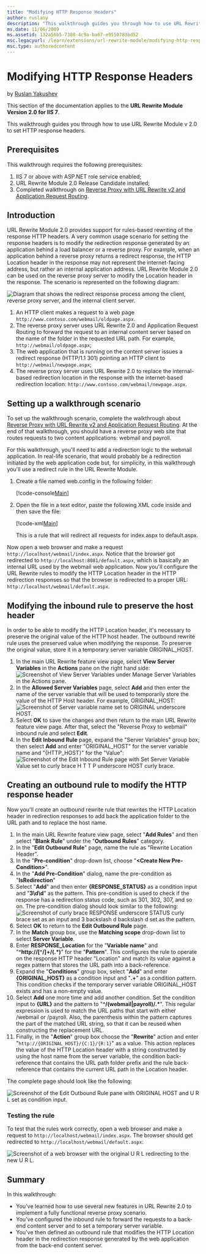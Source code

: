 ```yaml
---
title: "Modifying HTTP Response Headers"
author: ruslany
description: "This walkthrough guides you through how to use URL Rewrite Module Version 2.0 for IIS 7."
ms.date: 11/06/2009
ms.assetid: 132a56b5-7308-4c9a-ba67-e9550783bd52
msc.legacyurl: /learn/extensions/url-rewrite-module/modifying-http-response-headers
msc.type: authoredcontent
---
```

# Modifying HTTP Response Headers

by [Ruslan Yakushev](https://github.com/ruslany)

This section of the documentation applies to the **URL Rewrite Module Version 2.0 for IIS 7**.

This walkthrough guides you through how to use URL Rewrite Module v 2.0 to set HTTP response headers.

## Prerequisites

This walkthrough requires the following prerequisites:

1. IIS 7 or above with ASP.NET role service enabled;
2. URL Rewrite Module 2.0 Release Candidate installed;
3. Completed walkthrough on [Reverse Proxy with URL Rewrite v2 and Application Request Routing](reverse-proxy-with-url-rewrite-v2-and-application-request-routing.md).

## Introduction

URL Rewrite Module 2.0 provides support for rules-based rewriting of the response HTTP headers. A very common usage scenario for setting the response headers is to modify the redirection response generated by an application behind a load balancer or a reverse proxy. For example, when an application behind a reverse proxy returns a redirect response, the HTTP Location header in the response may not represent the internet-facing address, but rather an internal application address. URL Rewrite Module 2.0 can be used on the reverse proxy server to modify the Location header in the response. The scenario is represented on the following diagram:

![Diagram that shows the redirect response process among the client, reverse proxy server, and the internal client server.](modifying-http-response-headers/_static/image1.png)

1. An HTTP client makes a request to a web page `http://www.contoso.com/webmail/oldpage.aspx`.
2. The reverse proxy server uses URL Rewrite 2.0 and Application Request Routing to forward the request to an internal content server based on the name of the folder in the requested URL path. For example, `http://webmail/oldpage.aspx`;
3. The web application that is running on the content server issues a redirect response (HTTP/1.1 301) pointing an HTTP client to `http://webmail/newpage.aspx`;
4. The reverse proxy server uses URL Rewrite 2.0 to replace the internal-based redirection location in the response with the internet-based redirection location: `http://www.contoso.com/webmail/newpage.aspx`.

## Setting up a walkthrough scenario

To set up the walkthrough scenario, complete the walkthrough about [Reverse Proxy with URL Rewrite v2 and Application Request Routing](reverse-proxy-with-url-rewrite-v2-and-application-request-routing.md). At the end of that walkthrough, you should have a reverse proxy web site that routes requests to two content applications: webmail and payroll.

For this walkthrough, you'll need to add a redirection logic to the webmail application. In real-life scenario, that would probably be a redirection initiated by the web application code but, for simplicity, in this walkthrough you'll use a redirect rule in the URL Rewrite Module.

1. Create a file named web.config in the following folder:  

    [!code-console[Main](modifying-http-response-headers/samples/sample1.cmd)]
2. Open the file in a text editor, paste the following XML code inside and then save the file:  

    [!code-xml[Main](modifying-http-response-headers/samples/sample2.xml)]

   This is a rule that will redirect all requests for index.aspx to default.aspx.

Now open a web browser and make a request `http://localhost/webmail/index.aspx`. Notice that the browser got redirected to `http://localhost:8081/default.aspx`, which is basically an internal URL used by the webmail web application. Now you'll configure the URL Rewrite rules to modify the HTTP Location header in the HTTP redirection responses so that the browser is redirected to a proper URL: `http://localhost/webmail/default.aspx`.

## Modifying the inbound rule to preserve the host header

In order to be able to modify the HTTP Location header, it's necessary to preserve the original value of the HTTP host header. The outbound rewrite rule uses the preserved value when modifying the response. To preserve the original value, store it in a temporary server variable ORIGINAL\_HOST.

1. In the main URL Rewrite feature view page, select **View Server Variables** in the **Actions** pane on the right hand side:  
    ![Screenshot of View Server Variables under Manage Server Variables in the Actions pane.](modifying-http-response-headers/_static/image3.png)
2. In the **Allowed Server Variables** page, select **Add** and then enter the name of the server variable that will be used to temporarily store the value of the HTTP Host header. For example, ORIGINAL\_HOST:  
     ![Screenshot of Server variable name set to ORIGINAL underscore HOST.](modifying-http-response-headers/_static/image5.png)
3. Select **OK** to save the changes and then return to the main URL Rewrite feature view page. After that, select the "Reverse Proxy to webmail" inbound rule and select **Edit**.
4. In the **Edit Inbound Rule** page, expand the "Server Variables" group box; then select **Add** and enter "ORIGINAL\_HOST" for the server variable name and "{HTTP\_HOST}" for the "Value":  
     ![Screenshot of the Edit Inbound Rule page with Set Server Variable Value set to curly brace H T T P underscore HOST curly brace.](modifying-http-response-headers/_static/image7.png)

## Creating an outbound rule to modify the HTTP response header

Now you'll create an outbound rewrite rule that rewrites the HTTP Location header in redirection responses to add back the application folder to the URL path and to replace the host name.

1. In the main URL Rewrite feature view page, select "**Add Rules**" and then select "**Blank Rule**" under the "**Outbound Rules**" category.
2. In the "**Edit Outbound Rule**" page, name the rule as "Rewrite Location Header".
3. In the "**Pre-condition**" drop-down list, choose "**&lt;Create New Pre-Condition&gt;**".
4. In the "**Add Pre-Condition**" dialog, name the pre-condition as "**IsRedirection**"
5. Select "**Add**" and then enter **{RESPONSE\_STATUS}** as a condition input and "**3\d\d**" as the pattern. This pre-condition is used to check if the response has a redirection status code, such as 301, 302, 307, and so on. The pre-condition dialog should look similar to the following:  
    ![Screenshot of curly brace RESPONSE underscore STATUS curly brace set as an input and 3 backslash d backslash d set as the pattern.](modifying-http-response-headers/_static/image9.png)
6. Select **OK** to return to the **Edit Outbound Rule** page.
7. In the **Match** group box, use the **Matching scope** drop-down list to select **Server Variable**.
8. Enter **RESPONSE\_Location** for the "**Variable name**" and "__^http://[^/]+/(.\*)__" for the "**Pattern**". This configures the rule to operate on the response HTTP header "Location" and match its value against a regex pattern that stores the URL path into a back-reference.
9. Expand the "**Conditions**" group box, select "**Add**" and enter **{ORIGINAL\_HOST}** as a condition input and "**.+**" as a condition pattern. This condition checks if the temporary server variable ORIGINAL\_HOST exists and has a non-empty value.
10. Select **Add** one more time and add another condition. Set the condition input to **{URL}** and the pattern to "__^/(webmail|payroll)/.\*__". This regular expression is used to match the URL paths that start with either /webmail or /payroll. Also, the parenthesis within the pattern captures the part of the matched URL string, so that it can be reused when constructing the replacement URL.
11. Finally, in the "**Action**" group box choose the "**Rewrite**" action and enter "`http://{ORIGINAL_HOST}/{C:1}/{R:1}`" as a value. This action replaces the value of the HTTP Location header with a string constructed by using the host name from the server variable, the condition back-reference that contains the URL path folder prefix and the rule back-reference that contains the current URL path in the Location header.

The complete page should look like the following:

![Screenshot of the Edit Outbound Rule pane with ORIGINAL HOST and U R L set as condition input.](modifying-http-response-headers/_static/image11.png)

### Testing the rule

To test that the rules work correctly, open a web browser and make a request to `http://localhost/webmail/index.aspx`. The browser should get redirected to `http://localhost/webmail/default.aspx`:

![Screenshot of a web browser with the original U R L redirecting to the new U R L.](modifying-http-response-headers/_static/image13.png)

## Summary

In this walkthrough:

* You've learned how to use several new features in URL Rewrite 2.0 to implement a fully functional reverse proxy scenario. 
* You've configured the inbound rule to forward the requests to a back-end content server and to set a temporary server variable. 
* You've then defined an outbound rule that modifies the HTTP Location header in the redirection response generated by the web application from the back-end content server.
